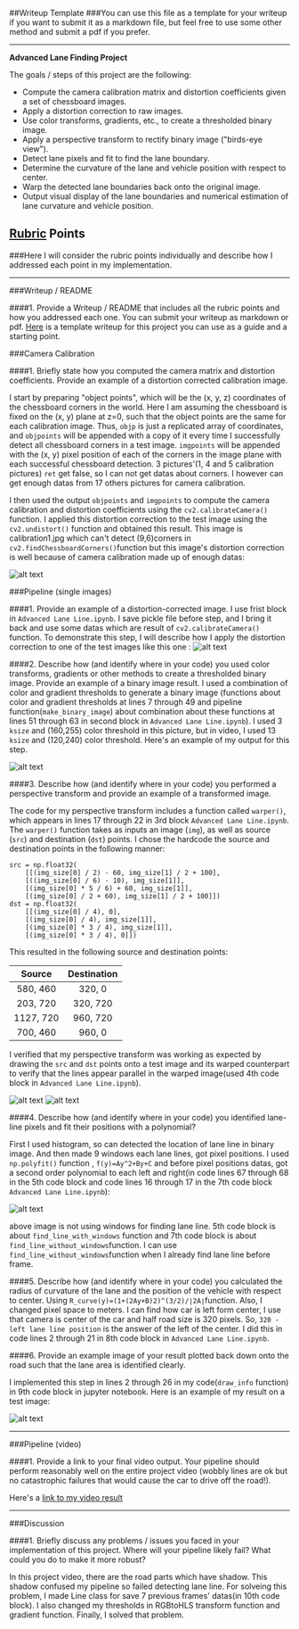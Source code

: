 ##Writeup Template
###You can use this file as a template for your writeup if you want to submit it as a markdown file, but feel free to use some other method and submit a pdf if you prefer.

---

**Advanced Lane Finding Project**

The goals / steps of this project are the following:

* Compute the camera calibration matrix and distortion coefficients given a set of chessboard images.
* Apply a distortion correction to raw images.
* Use color transforms, gradients, etc., to create a thresholded binary image.
* Apply a perspective transform to rectify binary image ("birds-eye view").
* Detect lane pixels and fit to find the lane boundary.
* Determine the curvature of the lane and vehicle position with respect to center.
* Warp the detected lane boundaries back onto the original image.
* Output visual display of the lane boundaries and numerical estimation of lane curvature and vehicle position.

[//]: # (Image References)

[image1]: ./output_images/Undistorted_output.png "Undistorted"
[image2]: ./output_images/Undistorted_transform.jpg "Road Transformed"
[image3]: ./output_images/binary_image.png "Binary Example"
[image4]: ./output_images/perspective_straight1.png "Warp Example_straight"
[image5]: ./output_images/find_line_noWindow.png "Fit Visual"
[image6]: ./output_images/final_output.png "Output"
[video1]: ./project_video.mp4 "Video"
[image7]: ./output_images/perspective_test1.png "Warp Example"
## [Rubric](https://review.udacity.com/#!/rubrics/571/view) Points
###Here I will consider the rubric points individually and describe how I addressed each point in my implementation.  

---
###Writeup / README

####1. Provide a Writeup / README that includes all the rubric points and how you addressed each one.  You can submit your writeup as markdown or pdf.  [Here](https://github.com/udacity/CarND-Advanced-Lane-Lines/blob/master/writeup_template.md) is a template writeup for this project you can use as a guide and a starting point.  

###Camera Calibration

####1. Briefly state how you computed the camera matrix and distortion coefficients. Provide an example of a distortion corrected calibration image.

I start by preparing "object points", which will be the (x, y, z) coordinates of the chessboard corners in the world. Here I am assuming the chessboard is fixed on the (x, y) plane at z=0, such that the object points are the same for each calibration image.  Thus, `objp` is just a replicated array of coordinates, and `objpoints` will be appended with a copy of it every time I successfully detect all chessboard corners in a test image.  `imgpoints` will be appended with the (x, y) pixel position of each of the corners in the image plane with each successful chessboard detection.  3 pictures'(1, 4 and 5 calibration pictures) `ret` get false, so I can not get datas about corners. I however can get enough datas from 17 others pictures for camera calibration.

I then used the output `objpoints` and `imgpoints` to compute the camera calibration and distortion coefficients using the `cv2.calibrateCamera()` function.  I applied this distortion correction to the test image using the `cv2.undistort()` function and obtained this result. This image is calibration1.jpg which can't detect (9,6)corners in `cv2.findChessboardCorners()`function but this image's distortion correction is well because of camera calibration made up of enough datas: 

![alt text][image1]

###Pipeline (single images)

####1. Provide an example of a distortion-corrected image.
I use frist block in `Advanced Lane Line.ipynb`. I save pickle file before step, and I bring it back and use some datas which are result of `cv2.calibrateCamera()` function. To demonstrate this step, I will describe how I apply the distortion correction to one of the test images like this one :
![alt text][image2]

####2. Describe how (and identify where in your code) you used color transforms, gradients or other methods to create a thresholded binary image.  Provide an example of a binary image result.
I used a combination of color and gradient thresholds to generate a binary image (functions about color and gradient thresholds at lines 7 through 49 and pipeline function(`make_binary_image`) about combination about these functions at lines 51 through 63 in second block in  `Advanced Lane Line.ipynb`).  I used 3 `ksize` and (160,255) color threshold in this picture, but in video, I used 13 `ksize` and (120,240) color threshold. Here's an example of my output for this step. 

![alt text][image3]

####3. Describe how (and identify where in your code) you performed a perspective transform and provide an example of a transformed image.

The code for my perspective transform includes a function called `warper()`, which appears in lines 17 through 22 in 3rd block `Advanced Lane Line.ipynb`.  The `warper()` function takes as inputs an image (`img`), as well as source (`src`) and destination (`dst`) points.  I chose the hardcode the source and destination points in the following manner:

```
src = np.float32(
    [[(img_size[0] / 2) - 60, img_size[1] / 2 + 100],
    [((img_size[0] / 6) - 10), img_size[1]],
    [(img_size[0] * 5 / 6) + 60, img_size[1]],
    [(img_size[0] / 2 + 60), img_size[1] / 2 + 100]])
dst = np.float32(
    [[(img_size[0] / 4), 0],
    [(img_size[0] / 4), img_size[1]],
    [(img_size[0] * 3 / 4), img_size[1]],
    [(img_size[0] * 3 / 4), 0]])

```
This resulted in the following source and destination points:

| Source        | Destination   | 
|:-------------:|:-------------:| 
| 580, 460      | 320, 0        | 
| 203, 720      | 320, 720      |
| 1127, 720     | 960, 720      |
| 700, 460      | 960, 0        |

I verified that my perspective transform was working as expected by drawing the `src` and `dst` points onto a test image and its warped counterpart to verify that the lines appear parallel in the warped image(used 4th code block in `Advanced Lane Line.ipynb`).

![alt text][image4]
![alt text][image7]

####4. Describe how (and identify where in your code) you identified lane-line pixels and fit their positions with a polynomial?

First I used histogram, so can detected the location of lane line in binary image. And then made 9 windows each lane lines, got pixel positions. I used `np.polyfit()` function , `f(y)=Ay​^2​​+By+C` and before pixel positions datas, got a second order polynomial to each left and right(in code lines 67 through 68 in the 5th code block and code lines 16 through 17 in the 7th code block `Advanced Lane Line.ipynb`):

![alt text][image5]

above image is not using windows for finding lane line. 5th code block is about `find_line_with_windows` function and 7th code block is about `find_line_without_windows`function. I can use `find_line_without_windows`function when I already find lane line before frame.

####5. Describe how (and identify where in your code) you calculated the radius of curvature of the lane and the position of the vehicle with respect to center.
Using `R​_curve​​(y)=​​​(1+(2Ay+B)​2​​)​^(3/2)/​​​​∣2A∣​​` function. Also, I changed pixel space to meters. I can find how car is left form center, I use that camera is center of the car and half road size is 320 pixels. So, `320 - left lane line position`  is the answer of the left of the center. I did this in code lines 2 through 21 in 8th code block in `Advanced Lane Line.ipynb`. 

####6. Provide an example image of your result plotted back down onto the road such that the lane area is identified clearly.

I implemented this step in lines 2 through 26 in my code(`draw_info` function) in 9th code block in jupyter notebook.  Here is an example of my result on a test image:

![alt text][image6]

---

###Pipeline (video)

####1. Provide a link to your final video output.  Your pipeline should perform reasonably well on the entire project video (wobbly lines are ok but no catastrophic failures that would cause the car to drive off the road!).

Here's a [link to my video result](./project_video.mp4)

---

###Discussion

####1. Briefly discuss any problems / issues you faced in your implementation of this project.  Where will your pipeline likely fail?  What could you do to make it more robust?

In this project video, there are the road parts which have shadow. This shadow confused my pipeline so failed detecting lane line. For solveing this problem, I made Line class for save 7 previous frames' datas(in 10th code block). I also changed my thresholds in RGBtoHLS transform function and gradient function. Finally, I solved that problem.

~~~~
